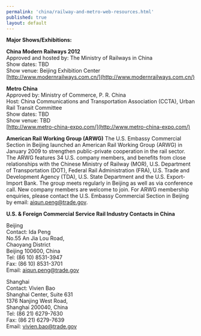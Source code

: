 ```yaml
--- 
permalink: 'china/railway-and-metro-web-resources.html' 
published: true 
layout: default
---
```

**Major Shows/Exhibitions:**

**China Modern Railways 2012**  
Approved and hosted by:	The Ministry of Railways in China  
Show dates:	TBD  
Show venue:	Beijing Exhibition Center  
[http://www.modernrailways.com.cn/](http://www.modernrailways.com.cn/)  

**Metro China**  
Approved by:	Ministry of Commerce, P. R. China  
Host:	China Communications and Transportation Association (CCTA),
Urban Rail Transit Committee  
Show dates:	TBD  
Show venue:	TBD  
[http://www.metro-china-expo.com/](http://www.metro-china-expo.com/)  

**American Rail Working Group (ARWG)**
The U.S. Embassy Commercial Section in Beijing launched an American Rail Working Group (ARWG) in January 2009 to strengthen public-private cooperation in the rail sector. The ARWG features 34 U.S. company members, and benefits from close relationships with the Chinese Ministry of Railway (MOR), U.S. Department of Transportation (DOT), Federal Rail Administration (FRA), U.S. Trade and Development Agency (TDA), U.S. State Department and the U.S. Export-Import Bank. The group meets regularly in Beijing as well as via conference call. New company members are welcome to join. For ARWG membership enquiries, please contact the U.S. Embassy Commercial Section in Beijing by email: [aiqun.peng@trade.gov](mailto:aiqun.peng@trade.gov).

**U.S. & Foreign Commercial Service Rail Industry Contacts in China**

Beijing  
Contact: Ida Peng  
No.55 An Jia Lou Road,  
Chaoyang District  
Beijing 100600, China  
Tel: (86 10) 8531-3947  
Fax: (86 10) 8531-3701  
Email: [aiqun.peng@trade.gov](mailto:aiqun.peng@trade.gov)  

Shanghai  
Contact: Vivien Bao  
Shanghai Center, Suite 631  
1376 Nanjing West Road,  
Shanghai 200040, China  
Tel: (86 21) 6279-7630  
Fax: (86 21) 6279-7639  
Email: [vivien.bao@trade.gov](mailto:vivien.bao@trade.gov)  

